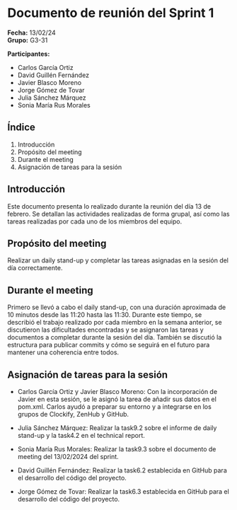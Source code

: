 # Documento de reunión del Sprint 1

**Fecha:** 13/02/24  
**Grupo:** G3-31

**Participantes:**  
- Carlos García Ortiz
- David Guillén Fernández
- Javier Blasco Moreno
- Jorge Gómez de Tovar
- Julia Sánchez Márquez
- Sonia María Rus Morales

## Índice
1. Introducción
2. Propósito del meeting
3. Durante el meeting
4. Asignación de tareas para la sesión

## Introducción
Este documento presenta lo realizado durante la reunión del día 13 de febrero. Se detallan las actividades realizadas de forma grupal, así como las tareas realizadas por cada uno de los miembros del equipo.

## Propósito del meeting 
Realizar un daily stand-up y completar las tareas asignadas en la sesión del día correctamente.

## Durante el meeting

Primero se llevó a cabo el daily stand-up, con una duración aproximada de 10 minutos desde las 11:20 hasta las 11:30. Durante este tiempo, se describió el trabajo realizado por cada miembro en la semana anterior, se discutieron las dificultades encontradas y se asignaron las tareas y documentos a completar durante la sesión del día. También se discutió la estructura para publicar commits y cómo se seguirá en el futuro para mantener una coherencia entre todos.

## Asignación de tareas para la sesión  

- Carlos García Ortiz y Javier Blasco Moreno: Con la incorporación de Javier en esta sesión, se le asignó la tarea de añadir sus datos en el pom.xml. Carlos ayudó a preparar su entorno y a integrarse en los grupos de Clockify, ZenHub y GitHub.
  
- Julia Sánchez Márquez: Realizar la task9.2 sobre el informe de daily stand-up y la task4.2 en el technical report.
  
- Sonia María Rus Morales: Realizar la task9.3 sobre el documento de meeting del 13/02/2024 del sprint.
  
- David Guillén Fernández: Realizar la task6.2 establecida en GitHub para el desarrollo del código del proyecto.
  
- Jorge Gómez de Tovar: Realizar la task6.3 establecida en GitHub para el desarrollo del código del proyecto.
